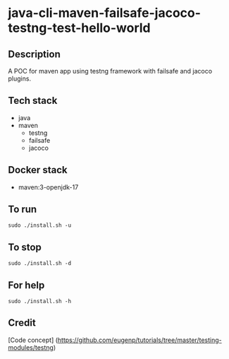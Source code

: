 # java-cli-maven-failsafe-jacoco-testng-test-hello-world

## Description
A POC for maven app using testng
framework with failsafe and jacoco plugins.

## Tech stack
- java
- maven
  - testng
  - failsafe
  - jacoco

## Docker stack
- maven:3-openjdk-17

## To run
`sudo ./install.sh -u`

## To stop
`sudo ./install.sh -d`

## For help
`sudo ./install.sh -h`

## Credit
[Code concept] (https://github.com/eugenp/tutorials/tree/master/testing-modules/testng)
